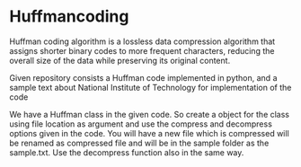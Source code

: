 # Huffmancoding
Huffman coding algorithm is a lossless data compression algorithm that assigns shorter binary codes to more frequent characters, reducing the overall size of the data while preserving its original content.

Given repository consists a Huffman code implemented in python, and a sample text about National Institute of Technology for implementation of the code

We have a Huffman class in the given code. So create a object for the class using file location as argument and use the compress and decompress options given in the code.
You will have a new file which is compressed will be renamed as compressed file and will be in the sample folder as the sample.txt. Use the decompress function also in the same way.
